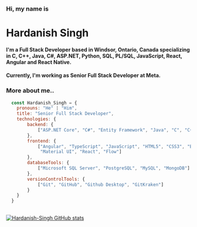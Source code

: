 ### Hi, my name is
# Hardanish Singh
#### I'm a Full Stack Developer based in Windsor, Ontario, Canada specializing in C, C++, Java, C#, ASP.NET, Python, SQL, PL/SQL, JavaScript, React, Angular and React Native.
#### Currently, I'm working as Senior Full Stack Developer at Meta.

### More about me..

```javascript
  const Hardanish_Singh = {
    pronouns: "He" | "Him",
    title: "Senior Full Stack Developer",
    technologies: {
        backend: {
            ["ASP.NET Core", "C#", "Entity Framework", "Java", "C", "C++", "Python"]
        },
        frontend: {
            ["Angular", "TypeScript", "JavaScript", "HTML5", "CSS3", "Bootstrap", 
             "Material UI", "React", "Flow"]
        },
        databaseTools: {
            ["Microsoft SQL Server", "PostgreSQL", "MySQL", "MongoDB"]
        },
        versionControlTools: {
            ["Git", "GitHub", "Github Desktop", "GitKraken"]
        }
    }
  }    
```
##

[![Hardanish-Singh GitHub stats](https://github-readme-stats.vercel.app/api?username=Hardanish-Singh&show_icons=true&theme=dark)](https://github.com/Hardanish-Singh/github-readme-stats)
